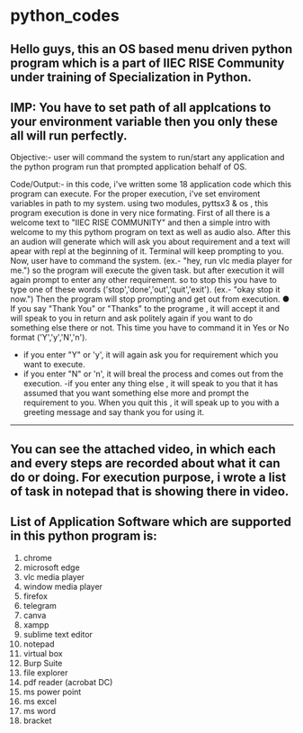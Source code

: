 # python_codes

Hello guys, 
this an OS based menu driven python program which is a part of IIEC RISE Community under training of Specialization in Python.
---
IMP: You have to set path of all applcations to your environment variable then you only these all will run perfectly.
---
Objective:-
	user will command the system to run/start any application and the python program run that prompted application behalf of OS.

Code/Output:-
	in this code, i've written some 18 application code which this program can execute. For the proper execution, i've set enviroment variables in path to my system.
using two modules, pyttsx3 & os , this program execution is done in very nice formating.
	First of all there is a welcome text to "IIEC RISE COMMUNITY" and then a simple intro with welcome to my this pythom program on text as well as audio also.
After this an audion will generate which will ask you about requirement and a text will apear with repl at the beginning of it. Terminal will keep prompting to you.
Now, user have to command the system. (ex.- "hey, run vlc media player for me.") so the program will execute the given task. but after execution it will again prompt to enter any other requirement.
so to stop this you have to type one of these words ('stop','done','out','quit','exit'). (ex.- "okay stop it now.") Then the program will stop prompting and get out from execution.
● If you say "Thank You" or "Thanks" to the programe , it will accept it and will speak to you in return and ask politely again if you want to do something else there or not.
This time you have to command it in Yes or No format ('Y','y','N','n').
- if you enter "Y" or 'y', it will again ask you for requirement which you want to execute.
- if you enter "N" or 'n', it will breal the process and comes out from the execution.
-if you enter any thing else , it will speak to you that it has assumed that you want something else more and prompt the requirement to you.
When you quit this , it will speak up to you with a greeting message and say thank you for using it.
 ---
You can see the attached video, in which each and every steps are recorded about what it can do or doing.
For execution purpose, i wrote a list of task in notepad that is showing there in video.
-----------------------------------------------------------------------------------------------------------------------------------------------------------------------------------

List of Application Software which are supported in this python program is:
- 
1. chrome
2. microsoft edge
3. vlc media player
4. window media player
5. firefox
6. telegram
7. canva
8. xampp
9. sublime text editor
10. notepad
11. virtual box
12. Burp Suite
13. file explorer
14. pdf reader (acrobat DC)
15. ms power point
16. ms excel
17. ms word
18. bracket
